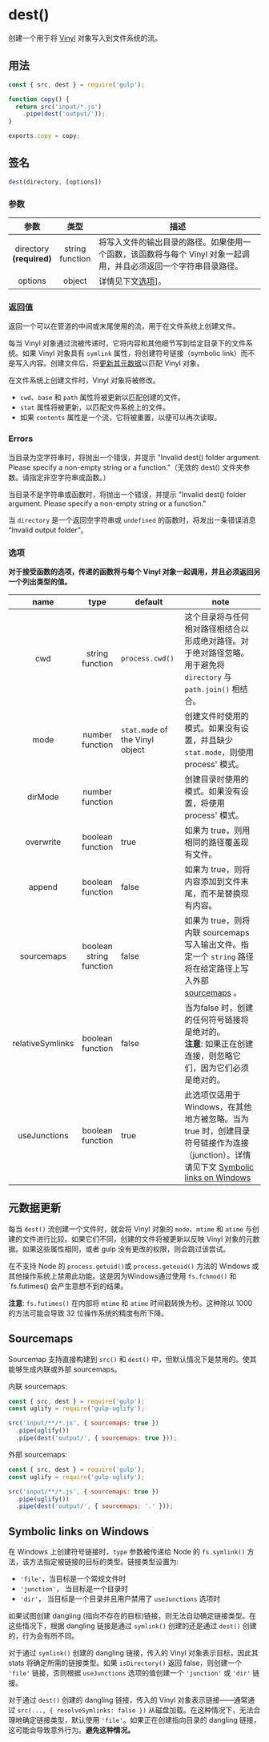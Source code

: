 <!-- front-matter
id: dest
title: dest()
hide_title: true
sidebar_label: dest()
-->

# dest()

创建一个用于将 [Vinyl][vinyl-concepts] 对象写入到文件系统的流。

## 用法

```js
const { src, dest } = require('gulp');

function copy() {
  return src('input/*.js')
    .pipe(dest('output/'));
}

exports.copy = copy;
```

## 签名

```js
dest(directory, [options])
```

### 参数

| 参数 | 类型 | 描述 |
|:--------------:|:-----:|--------|
| directory<br>**(required)** | string<br>function | 将写入文件的输出目录的路径。如果使用一个函数，该函数将与每个 Vinyl 对象一起调用，并且必须返回一个字符串目录路径。|
| options | object | 详情见下文[选项][options-section]]。|

### 返回值

返回一个可以在管道的中间或末尾使用的流，用于在文件系统上创建文件。

每当 Vinyl 对象通过流被传递时，它将内容和其他细节写到给定目录下的文件系统。如果 Vinyl 对象具有 `symlink` 属性，将创建符号链接（symbolic link）而不是写入内容。创建文件后，将[更新其元数据][metadata-updates-section]以匹配 Vinyl 对象。

在文件系统上创建文件时，Vinyl 对象将被修改。
* `cwd`、`base` 和 `path` 属性将被更新以匹配创建的文件。
* `stat` 属性将被更新，以匹配文件系统上的文件。
* 如果 `contents` 属性是一个流，它将被重置，以便可以再次读取。

### Errors

当目录为空字符串时，将抛出一个错误，并提示 "Invalid dest() folder argument. Please specify a non-empty string or a function."（无效的 dest() 文件夹参数。请指定非空字符串或函数。）

当目录不是字符串或函数时，将抛出一个错误，并提示 "Invalid dest() folder argument. Please specify a non-empty string or a function."

当 `directory` 是一个返回空字符串或 `undefined` 的函数时，将发出一条错误消息 “Invalid output folder”。

### 选项

**对于接受函数的选项，传递的函数将与每个 Vinyl 对象一起调用，并且必须返回另一个列出类型的值。**

| name | type | default | note |
|:-------:|:------:|-----------|-------|
| cwd | string<br>function | `process.cwd()` | 这个目录将与任何相对路径相结合以形成绝对路径。对于绝对路径忽略。用于避免将 `directory` 与 `path.join()` 相结合。|
| mode | number<br>function | `stat.mode` of the Vinyl object | 创建文件时使用的模式。如果没有设置，并且缺少 `stat.mode`，则使用 process' 模式。 |
| dirMode | number<br>function | | 创建目录时使用的模式。如果没有设置，将使用 process' 模式。 |
| overwrite | boolean<br>function | true | 如果为 true，则用相同的路径覆盖现有文件。 |
| append | boolean<br>function | false |  如果为 true，则将内容添加到文件末尾，而不是替换现有内容。|
| sourcemaps | boolean<br>string<br>function | false | 如果为 true，则将内联 sourcemaps 写入输出文件。指定一个 `string` 路径将在给定路径上写入外部 [sourcemaps][sourcemaps-section] 。 |
| relativeSymlinks | boolean<br>function | false | 当为false 时，创建的任何符号链接将是绝对的。<br>**注意**: 如果正在创建连接，则忽略它们，因为它们必须是绝对的。 |
| useJunctions | boolean<br>function | true | 此选项仅适用于 Windows，在其他地方被忽略。当为 true 时，创建目录符号链接作为连接（junction）。详情请见下文 [Symbolic links on Windows][symbolic-links-section] |

## 元数据更新

每当 `dest()` 流创建一个文件时，就会将 Vinyl 对象的 `mode`、`mtime` 和 `atime` 与创建的文件进行比较。如果它们不同，创建的文件将被更新以反映 Vinyl 对象的元数据。如果这些属性相同，或者 gulp 没有更改的权限，则会跳过该尝试。

在不支持 Node 的 `process.getuid()`或 `process.geteuid()` 方法的 Windows 或其他操作系统上禁用此功能。这是因为Windows通过使用 `fs.fchmod()` 和 `fs.futimes() 会产生意想不到的结果。

**注意**: `fs.futimes()` 在内部将 `mtime` 和 `atime` 时间戳转换为秒。这种除以 1000 的方法可能会导致 32 位操作系统的精度有所下降。

## Sourcemaps

Sourcemap 支持直接构建到 `src()` 和 `dest()` 中，但默认情况下是禁用的。使其能够生成内联或外部 sourcemaps。

内联 sourcemaps:

```js
const { src, dest } = require('gulp');
const uglify = require('gulp-uglify');

src('input/**/*.js', { sourcemaps: true })
  .pipe(uglify())
  .pipe(dest('output/', { sourcemaps: true }));
```

外部 sourcemaps:

```js
const { src, dest } = require('gulp');
const uglify = require('gulp-uglify');

src('input/**/*.js', { sourcemaps: true })
  .pipe(uglify())
  .pipe(dest('output/', { sourcemaps: '.' }));
```

## Symbolic links on Windows

在 Windows 上创建符号链接时，`type` 参数被传递给 Node 的 `fs.symlink()` 方法，该方法指定被链接的目标的类型。链接类型设置为:

* `'file'`，当目标是一个常规文件时
* `'junction'`， 当目标是一个目录时
* `'dir'`， 当目标是一个目录并且用户禁用了 `useJunctions` 选项时


如果试图创建 dangling (指向不存在的目标)链接，则无法自动确定链接类型。在这些情况下，根据 dangling 链接是通过 `symlink()` 创建的还是通过 `dest()` 创建的，行为会有所不同。

对于通过 `symlink()` 创建的 dangling 链接，传入的 Vinyl 对象表示目标，因此其 stats 将确定所需的链接类型。如果 `isDirectory()`  返回 false，则创建一个 `'file'` 链接，否则根据 `useJunctions` 选项的值创建一个 `'junction'` 或 `'dir'` 链接。

对于通过 `dest()` 创建的 dangling 链接，传入的 Vinyl 对象表示链接——通常通过 `src(..., { resolveSymlinks: false })` 从磁盘加载。在这种情况下，无法合理地确定链接类型，默认使用 `'file'`。如果正在创建指向目录的 dangling 链接，这可能会导致意外行为。**避免这种情况。**

[sourcemaps-section]: #sourcemaps
[symbolic-links-section]: #symbolic-links-on-windows
[options-section]: #选项
[metadata-updates-section]: #metadata-updates
[vinyl-concepts]: ../api/concepts.md#vinyl
